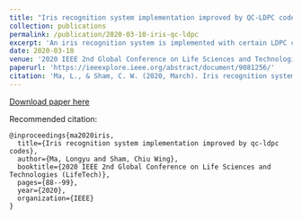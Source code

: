 ```yaml
---
title: "Iris recognition system implementation improved by QC-LDPC codes"
collection: publications
permalink: /publication/2020-03-10-iris-qc-ldpc
excerpt: 'An iris recognition system is implemented with certain LDPC codes which have the ability to correct intrinsic fuzziness.'
date: 2020-03-10
venue: '2020 IEEE 2nd Global Conference on Life Sciences and Technologies (LifeTech)'
paperurl: 'https://ieeexplore.ieee.org/abstract/document/9081256/'
citation: 'Ma, L., & Sham, C. W. (2020, March). Iris recognition system implementation improved by qc-ldpc codes. In 2020 IEEE 2nd Global Conference on Life Sciences and Technologies (LifeTech) (pp. 88-99). IEEE.'
---
```


[Download paper here](https://ieeexplore.ieee.org/abstract/document/9081256/)

Recommended citation: 
```
@inproceedings{ma2020iris,
  title={Iris recognition system implementation improved by qc-ldpc codes},
  author={Ma, Longyu and Sham, Chiu Wing},
  booktitle={2020 IEEE 2nd Global Conference on Life Sciences and Technologies (LifeTech)},
  pages={88--99},
  year={2020},
  organization={IEEE}
}
```

